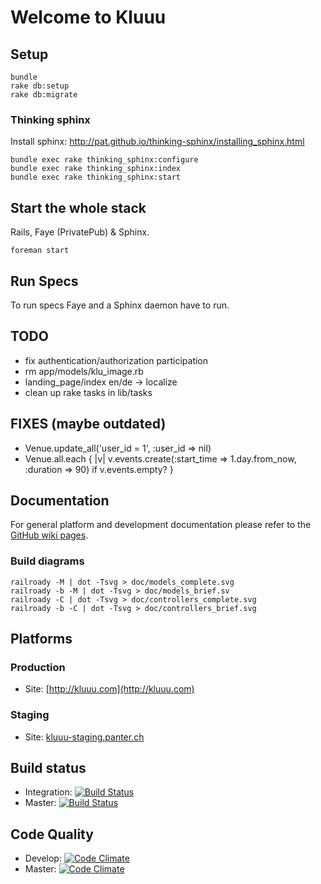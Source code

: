 Welcome to Kluuu
================

Setup
-----

    bundle
    rake db:setup
    rake db:migrate

### Thinking sphinx

Install sphinx: http://pat.github.io/thinking-sphinx/installing_sphinx.html

    bundle exec rake thinking_sphinx:configure
    bundle exec rake thinking_sphinx:index
    bundle exec rake thinking_sphinx:start


Start the whole stack
---------------------

Rails, Faye (PrivatePub) & Sphinx.

    foreman start
    

Run Specs
---------

To run specs Faye and a Sphinx daemon have to run.


TODO
----

* fix authentication/authorization participation
* rm app/models/klu_image.rb
* landing_page/index en/de -> localize
* clean up rake tasks in lib/tasks

FIXES (maybe outdated)
----------------------

* Venue.update_all('user_id = 1', :user_id => nil)
* Venue.all.each { |v| v.events.create(:start_time => 1.day.from_now, :duration => 90) if v.events.empty? }




## Documentation

For general platform and development documentation please refer to the
[GitHub wiki pages](https://github.com/munen/kluuu/wiki).

### Build diagrams

    railroady -M | dot -Tsvg > doc/models_complete.svg
    railroady -b -M | dot -Tsvg > doc/models_brief.sv
    railroady -C | dot -Tsvg > doc/controllers_complete.svg
    railroady -b -C | dot -Tsvg > doc/controllers_brief.svg


## Platforms

### Production

* Site: [http://kluuu.com](http://kluuu.com)

### Staging

* Site: [kluuu-staging.panter.ch](kluuu-staging.panter.ch)

## Build status

* Integration: [![Build Status](https://circleci.com/gh/munen/KluuU/tree/integration.png?circle-token=xxx
)](https://circleci.com/gh/munen/KluuU/tree/integration)
* Master: [![Build Status](https://circleci.com/gh/munen/KluuU/tree/master.png?circle-token=xxx
)](https://circleci.com/gh/munen/KluuU/tree/master)

## Code Quality

* Develop: [![Code Climate](https://codeclimate.com/repos/52508f2589af7e49eb005def/badges/41b20408f4ce36c7daed/gpa.png)](https://codeclimate.com/repos/52508f2589af7e49eb005def/feed)
* Master: [![Code Climate](https://codeclimate.com/repos/52508e7013d6371cde004e5f/badges/464d25e7b07281374bab/gpa.png)](https://codeclimate.com/repos/52508e7013d6371cde004e5f/feed)
